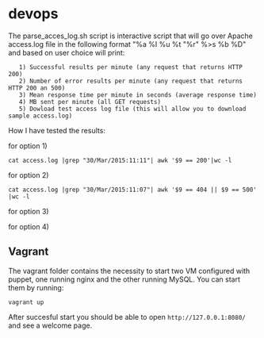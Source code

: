 # devops

The parse_acces_log.sh script is interactive script that will go over Apache access.log file in the following format "%a %I %u %t \"%r\" %>s %b %D" and based on user choice will print:

       1) Successful results per minute (any request that returns HTTP 200)
       2) Number of error results per minute (any request that returns HTTP 200 an 500)
       3) Mean response time per minute in seconds (average response time)
       4) MB sent per minute (all GET requests)
       5) Dowload test access log file (this will allow you to download sample access.log)


How I have tested the results:

for option 1)

` cat access.log |grep "30/Mar/2015:11:11"| awk '$9 == 200'|wc -l `

for option 2)

` cat access.log |grep "30/Mar/2015:11:07"| awk '$9 == 404 || $9 == 500' |wc -l `

for option 3)

for option 4)

## Vagrant

The vagrant folder contains the necessity to start two VM configured with puppet, one running nginx and the other running MySQL. You can start them by running: 

`vagrant up`

After succesful start you should be able to open `http://127.0.0.1:8080/` and see a welcome page.
